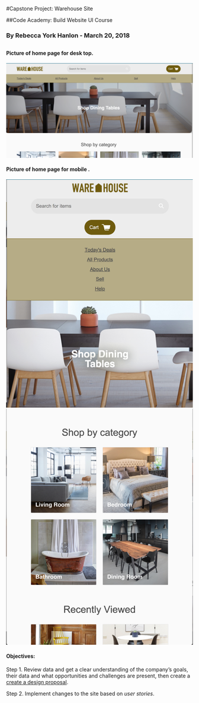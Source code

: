 #Capstone Project: Warehouse Site

##Code Academy: Build Website UI Course

### By Rebecca York Hanlon - March 20, 2018

##


#### Picture of home page for desk top.
![Picture of home page](./home_page.png)

#### Picture of home page for mobile .
![Picture of mobile1](./home-mobile1.png)
![Picture of mobile2](./home-mobile2.png)

#### Objectives:

Step 1. Review data and get a clear understanding of the company’s goals, their data and what opportunities and challenges are present, then create a [create a design proposal](https://docs.google.com/document/d/1BLBkQKoFwtZiFqlwlRewmw1xNh7XoCrC7rMaZcfPL0g/edit).

Step 2. Implement changes to the site based on _user stories_.


